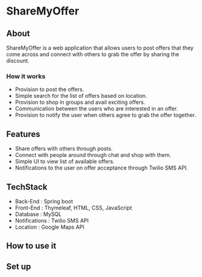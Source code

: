 # ShareMyOffer


## About

ShareMyOffer is a web application that allows users to post offers that they come across and connect with others to grab the offer by sharing the discount.



### How it works

- Provision to post the offers.
- Simple search for the list of offers based on location.
- Provision to shop in groups and avail exciting offers.
- Communication between the users who are interested in an offer.
- Provision to notify the user when others agree to grab the offer together.


## Features

- Share offers with others through posts.
- Connect with people around through chat and shop with them.
- Simple UI to view list of available offers.
- Notifications to the user on offer acceptance through Twilio SMS API.


## TechStack 

- Back-End : Spring boot
- Front-End : Thymeleaf, HTML, CSS, JavaScript
- Database : MySQL
- Notifications : Twilio SMS API
- Location : Google Maps API

## How to use it


## Set up

 
